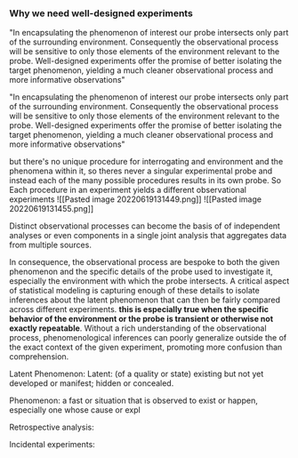 ### Why we need well-designed experiments

"In encapsulating the phenomenon of interest our probe intersects only part of the surrounding environment. Consequently the observational process will be sensitive to only those elements of the environment relevant to the probe. Well-designed experiments offer the promise of better isolating the target phenomenon, yielding a much cleaner observational process and more informative observations"


"In encapsulating the phenomenon of interest our probe intersects only part of the surrounding environment. Consequently the observational process will be sensitive to only those elements of the environment relevant to the probe. Well-designed experiments offer the promise of better isolating the target phenomenon, yielding a much cleaner observational process and more informative observations"

but there's no unique procedure for interrogating and environment and the phenomena within it, so theres never a singular experimental probe and instead each of the many possible procedures results in its own probe. So Each procedure in an experiment yields a different observational experiments
![[Pasted image 20220619131449.png]]
![[Pasted image 20220619131455.png]]


Distinct observational processes can become the basis of of independent analyses or even  components in a single joint analysis that aggregates data from multiple sources. 

In consequence, the observational process are bespoke to both the given phenomenon and the specific details of the probe used to investigate it, especially the environment with which the probe intersects. A critical aspect of statistical modeling is capturing enough of these details to isolate inferences about the latent phenomenon that can then be fairly compared across different experiments. **this is especially true when the specific behavior of the environment or the probe is transient or otherwise not exactly repeatable**. Without a rich understanding of the observational process, phenomenological inferences can poorly generalize outside the of the exact context of the given experiment, promoting more confusion than comprehension. 


Latent Phenomenon: 
Latent: 
(of a quality or state) existing but not yet developed or manifest; hidden or concealed. 

Phenomenon: 
a fast or situation that is observed to exist or happen, especially one whose cause or expl


Retrospective analysis:

Incidental experiments: 

